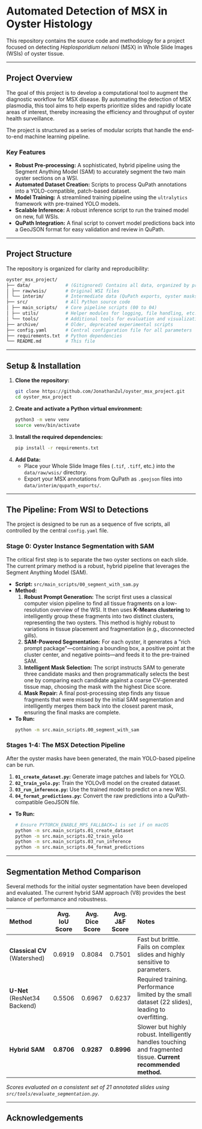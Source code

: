 # Automated Detection of MSX in Oyster Histology

This repository contains the source code and methodology for a project focused on detecting _Haplosporidium nelsoni_ (MSX) in Whole Slide Images (WSIs) of oyster tissue.

---

## Project Overview

The goal of this project is to develop a computational tool to augment the diagnostic workflow for MSX disease. By automating the detection of MSX plasmodia, this tool aims to help experts prioritize slides and rapidly locate areas of interest, thereby increasing the efficiency and throughput of oyster health surveillance.

The project is structured as a series of modular scripts that handle the end-to-end machine learning pipeline.

### Key Features

-   **Robust Pre-processing:** A sophisticated, hybrid pipeline using the Segment Anything Model (SAM) to accurately segment the two main oyster sections on a WSI.
-   **Automated Dataset Creation:** Scripts to process QuPath annotations into a YOLO-compatible, patch-based dataset.
-   **Model Training:** A streamlined training pipeline using the `ultralytics` framework with pre-trained YOLO models.
-   **Scalable Inference:** A robust inference script to run the trained model on new, full WSIs.
-   **QuPath Integration:** A final script to convert model predictions back into a GeoJSON format for easy validation and review in QuPath.

---

## Project Structure

The repository is organized for clarity and reproducibility:

```bash
oyster_msx_project/
├── data/             # (Gitignored) Contains all data, organized by processing stage
│ ├── raw/wsis/       # Original WSI files
│ └── interim/        # Intermediate data (QuPath exports, oyster masks)
├── src/              # All Python source code
│ ├── main_scripts/   # Core pipeline scripts (00 to 04)
│ ├── utils/          # Helper modules for logging, file handling, etc.
│ └── tools/          # Additional tools for evaluation and visualization.
├── archive/          # Older, deprecated experimental scripts
├── config.yaml       # Central configuration file for all parameters
├── requirements.txt  # Python dependencies
└── README.md         # This file
```

---

## Setup & Installation

1.  **Clone the repository:**
    ```bash
    git clone https://github.com/JonathanZul/oyster_msx_project.git
    cd oyster_msx_project
    ```
2.  **Create and activate a Python virtual environment:**
    ```bash
    python3 -m venv venv
    source venv/bin/activate
    ```
3.  **Install the required dependencies:**
    ```bash
    pip install -r requirements.txt
    ```
4.  **Add Data:**
    -   Place your Whole Slide Image files (`.tif`, `.tiff`, etc.) into the `data/raw/wsis/` directory.
    -   Export your MSX annotations from QuPath as `.geojson` files into `data/interim/qupath_exports/`.

---

## The Pipeline: From WSI to Detections

The project is designed to be run as a sequence of five scripts, all controlled by the central `config.yaml` file.

### Stage 0: Oyster Instance Segmentation with SAM

The critical first step is to separate the two oyster sections on each slide. The current primary method is a robust, hybrid pipeline that leverages the Segment Anything Model (SAM).

-   **Script:** `src/main_scripts/00_segment_with_sam.py`
-   **Method:**
    1.  **Robust Prompt Generation:** The script first uses a classical computer vision pipeline to find all tissue fragments on a low-resolution overview of the WSI. It then uses **K-Means clustering** to intelligently group these fragments into two distinct clusters, representing the two oysters. This method is highly robust to variations in tissue placement and fragmentation (e.g., disconnected gills).
    2.  **SAM-Powered Segmentation:** For each oyster, it generates a "rich prompt package"—containing a bounding box, a positive point at the cluster center, and negative points—and feeds it to the pre-trained SAM.
    3.  **Intelligent Mask Selection:** The script instructs SAM to generate three candidate masks and then programmatically selects the best one by comparing each candidate against a coarse CV-generated tissue map, choosing the mask with the highest Dice score.
    4.  **Mask Repair:** A final post-processing step finds any tissue fragments that were missed by the initial SAM segmentation and intelligently merges them back into the closest parent mask, ensuring the final masks are complete.
-   **To Run:**
    ```bash
    python -m src.main_scripts.00_segment_with_sam
    ```

### Stages 1-4: The MSX Detection Pipeline

After the oyster masks have been generated, the main YOLO-based pipeline can be run.

1.  **`01_create_dataset.py`:** Generate image patches and labels for YOLO.
2.  **`02_train_yolo.py`:** Train the YOLOv8 model on the created dataset.
3.  **`03_run_inference.py`:** Use the trained model to predict on a new WSI.
4.  **`04_format_predictions.py`:** Convert the raw predictions into a QuPath-compatible GeoJSON file.

-   **To Run:**
    ```bash
    # Ensure PYTORCH_ENABLE_MPS_FALLBACK=1 is set if on macOS
    python -m src.main_scripts.01_create_dataset
    python -m src.main_scripts.02_train_yolo
    python -m src.main_scripts.03_run_inference
    python -m src.main_scripts.04_format_predictions
    ```

---

## Segmentation Method Comparison

Several methods for the initial oyster segmentation have been developed and evaluated. The current hybrid SAM approach (V8) provides the best balance of performance and robustness.

| Method                       | Avg. IoU Score | Avg. Dice Score | Avg. J&F Score | Notes |
|:-----------------------------|:--------------:|:---------------:|:--------------:| :--- |
| **Classical CV** (Watershed) |     0.6919     |     0.8084      |     0.7501     | Fast but brittle. Fails on complex slides and highly sensitive to parameters. |
| **U-Net** (ResNet34 Backend) |     0.5506     |     0.6967      |     0.6237     | Required training. Performance limited by the small dataset (22 slides), leading to overfitting. |
| **Hybrid SAM**               |   **0.8706**   |   **0.9287**    |   **0.8996**   | Slower but highly robust. Intelligently handles touching and fragmented tissue. **Current recommended method.** |

*Scores evaluated on a consistent set of 21 annotated slides using `src/tools/evaluate_segmentation.py`.*

---

## Acknowledgements
